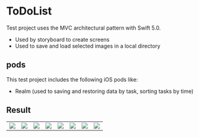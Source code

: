 # ToDoList
Test project uses the MVС architectural pattern with Swift 5.0.
  - Used by storyboard to create screens
  - Used to save and load selected images in a local directory
## pods
This test project includes the following iOS pods like:
  - Realm (used to saving and restoring data by task, sorting tasks by time)

## Result

<table>
  <tr>
    <td>
      <img src="https://raw.githubusercontent.com/rusellkhx/Images/main/ToDoListLogin.png"/>
    </td>
    <td>
      <img src="https://raw.githubusercontent.com/rusellkhx/Images/main/ToDoListRegistration.png"/>
    </td>
    <td>
      <img src="https://raw.githubusercontent.com/rusellkhx/Images/main/ToDoListWarning_wrong_registration.png"/>
    </td>
    <td>
      <img src="https://raw.githubusercontent.com/rusellkhx/Images/main/ToDoListWarning_wrong_registration2.png"/>
    </td>
    <td>
    <img src="https://raw.githubusercontent.com/rusellkhx/Images/main/ToDoListTasks.png"/>
    </td>
    <td>
      <img src="https://raw.githubusercontent.com/rusellkhx/Images/main/ToDoListDetailTask.png"/>
    </td>
    <td>
      <img src="https://raw.githubusercontent.com/rusellkhx/Images/main/ToDoListTakeFotoForTaskOrDelete.png"/>
    </td>
    <td>
      <img src="https://raw.githubusercontent.com/rusellkhx/Images/main/ToDoListResourceFoto.png"/>
    </td>
  </tr>
</table>
